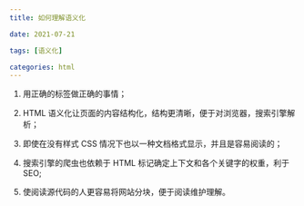 ```yaml
---
title: 如何理解语义化

date: 2021-07-21

tags: [语义化]

categories: html
---
```


1. 用正确的标签做正确的事情；
2. HTML 语义化让页面的内容结构化，结构更清晰，便于对浏览器，搜索引擎解析；

3. 即使在没有样式 CSS 情况下也以一种文档格式显示，并且是容易阅读的；

4. 搜索引擎的爬虫也依赖于 HTML 标记确定上下文和各个关键字的权重，利于 SEO;

5. 使阅读源代码的人更容易将网站分块，便于阅读维护理解。
